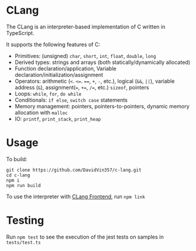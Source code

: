 # CLang

The CLang is an interpreter-based implementation of C written in TypeScript. 

It supports the following features of C:
- Primitives: (unsigned) `char`, `short`, `int`, `float`, `double`, `long`
- Derived types: strings and arrays (both statically/dynamically allocated)
- Function declaration/application, Variable declaration/initialization/assignment
- Operators: arithmetic (`<`. `<=`. `==`, `+`, `-`, etc.), logical (`&&`, `||`), variable address (`&`), assignment(`=`, `+=`, `/=`, etc.) `sizeof`, pointers
- Loops: `while`, `for`, `do while`
- Conditionals: `if else`, `switch case` statements
- Memory management: pointers, pointers-to-pointers, dynamic memory allocation with `malloc` 
- IO: `printf`, `print_stack`, `print_heap`

# Usage
To build:
```
git clone https://github.com/DavidVin357/c-lang.git
cd c-lang
npm i
npm run build
```

To use the interpreter with [CLang Frontend](https://github.com/DavidVin357/c-frontend), run `npm link`

# Testing

Run `npm test` to see the execution of the jest tests on samples in `tests/test.ts`
